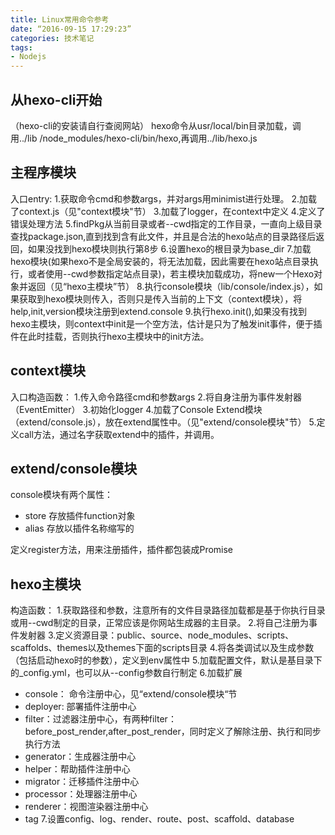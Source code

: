```yaml
---
title: Linux常用命令参考
date: “2016-09-15 17:29:23”
categories: 技术笔记
tags:
- Nodejs
---
```

## 从hexo-cli开始
（hexo-cli的安装请自行查阅网站）
hexo命令从usr/local/bin目录加载，调用../lib
/node_modules/hexo-cli/bin/hexo,再调用../lib/hexo.js

## 主程序模块
入口entry:
1.获取命令cmd和参数args，并对args用minimist进行处理。
2.加载了context.js（见"context模块"节）
3.加载了logger，在context中定义
4.定义了错误处理方法
5.findPkg从当前目录或者--cwd指定的工作目录，一直向上级目录查找package.json,直到找到含有此文件，并且是合法的hexo站点的目录路径后返回，如果没找到hexo模块则执行第8步
6.设置hexo的根目录为base_dir
7.加载hexo模块(如果hexo不是全局安装的，将无法加载，因此需要在hexo站点目录执行，或者使用--cwd参数指定站点目录)，若主模块加载成功，将new一个Hexo对象并返回（见“hexo主模块”节）
8.执行console模块（lib/console/index.js），如果获取到hexo模块则传入，否则只是传入当前的上下文（context模块），将help,init,version模块注册到extend.console
9.执行hexo.init(),如果没有找到hexo主模块，则context中init是一个空方法，估计是只为了触发init事件，便于插件在此时挂载，否则执行hexo主模块中的init方法。

## context模块
入口构造函数：
1.传入命令路径cmd和参数args
2.将自身注册为事件发射器（EventEmitter）
3.初始化logger
4.加载了Console Extend模块（extend/console.js），放在extend属性中。（见"extend/console模块"节）
5.定义call方法，通过名字获取extend中的插件，并调用。

## extend/console模块

console模块有两个属性：
- store 存放插件function对象
- alias 存放以插件名称缩写的

定义register方法，用来注册插件，插件都包装成Promise

## hexo主模块
构造函数：
1.获取路径和参数，注意所有的文件目录路径加载都是基于你执行目录或用--cwd制定的目录，正常应该是你网站生成器的主目录。
2.将自己注册为事件发射器
3.定义资源目录：public、source、node_modules、scripts、scaffolds、themes以及themes下面的scripts目录
4.将各类调试以及生成参数（包括启动hexo时的参数），定义到env属性中
5.加载配置文件，默认是基目录下的_config.yml，也可以从--config参数自行制定
6.加载扩展
  - console： 命令注册中心，见“extend/console模块“节
  - deployer: 部署插件注册中心
  - filter：过滤器注册中心，有两种filter：before_post_render,after_post_render，同时定义了解除注册、执行和同步执行方法
  - generator：生成器注册中心
  - helper：帮助插件注册中心
  - migrator：迁移插件注册中心
  - processor：处理器注册中心
  - renderer：视图渲染器注册中心
  - tag
7.设置config、log、render、route、post、scaffold、database

